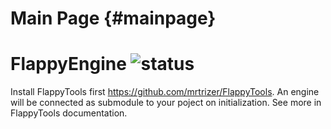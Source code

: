 Main Page {#mainpage}
=========
# FlappyEngine ![status](https://travis-ci.org/mrtrizer/FlappyEngine.svg?branch=master)
Install FlappyTools first https://github.com/mrtrizer/FlappyTools.
An engine will be connected as submodule to your poject on initialization.
See more in FlappyTools documentation.
